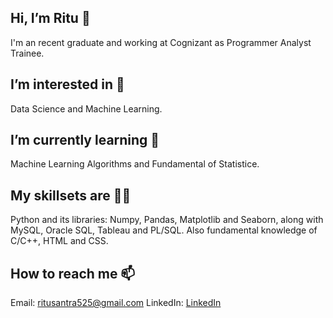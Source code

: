## Hi, I’m Ritu 👋

I'm an recent graduate and working at Cognizant as Programmer Analyst Trainee.

## I’m interested in 👀

Data Science and Machine Learning.

## I’m currently learning 🌱

Machine Learning Algorithms and Fundamental of Statistice.

## My skillsets are 👩‍💻 

Python and its libraries: Numpy, Pandas, Matplotlib and Seaborn, along with MySQL, Oracle SQL, Tableau and PL/SQL.
Also fundamental knowledge of C/C++, HTML and CSS.

## How to reach me 📫

Email: ritusantra525@gmail.com
LinkedIn: [LinkedIn](https://www.linkedin.com/in/ritusantra/)

<!---
ritusantra/ritusantra is a ✨ special ✨ repository because its `README.md` (this file) appears on your GitHub profile.
You can click the Preview link to take a look at your changes.
--->
